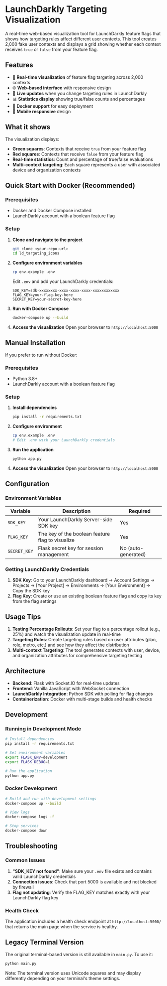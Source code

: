 # LaunchDarkly Targeting Visualization

A real-time web-based visualization tool for LaunchDarkly feature flags that shows how targeting rules affect different user contexts. This tool creates 2,000 fake user contexts and displays a grid showing whether each context receives `true` or `false` from your feature flag.

## Features

- 🎯 **Real-time visualization** of feature flag targeting across 2,000 contexts
- 🌐 **Web-based interface** with responsive design
- 🔄 **Live updates** when you change targeting rules in LaunchDarkly
- 📊 **Statistics display** showing true/false counts and percentages
- 🐳 **Docker support** for easy deployment
- 📱 **Mobile responsive** design

## What it shows

The visualization displays:
- **Green squares**: Contexts that receive `true` from your feature flag
- **Red squares**: Contexts that receive `false` from your feature flag
- **Real-time statistics**: Count and percentage of true/false evaluations
- **Multi-context targeting**: Each square represents a user with associated device and organization contexts

## Quick Start with Docker (Recommended)

### Prerequisites
- Docker and Docker Compose installed
- LaunchDarkly account with a boolean feature flag

### Setup
1. **Clone and navigate to the project**
   ```bash
   git clone <your-repo-url>
   cd ld_targeting_icons
   ```

2. **Configure environment variables**
   ```bash
   cp env.example .env
   ```
   
   Edit `.env` and add your LaunchDarkly credentials:
   ```
   SDK_KEY=sdk-xxxxxxxx-xxxx-xxxx-xxxx-xxxxxxxxxxxx
   FLAG_KEY=your-flag-key-here
   SECRET_KEY=your-secret-key-here
   ```

3. **Run with Docker Compose**
   ```bash
   docker-compose up --build
   ```

4. **Access the visualization**
   Open your browser to `http://localhost:5000`

## Manual Installation

If you prefer to run without Docker:

### Prerequisites
- Python 3.8+
- LaunchDarkly account with a boolean feature flag

### Setup
1. **Install dependencies**
   ```bash
   pip install -r requirements.txt
   ```

2. **Configure environment**
   ```bash
   cp env.example .env
   # Edit .env with your LaunchDarkly credentials
   ```

3. **Run the application**
   ```bash
   python app.py
   ```

4. **Access the visualization**
   Open your browser to `http://localhost:5000`

## Configuration

### Environment Variables

| Variable | Description | Required |
|----------|-------------|----------|
| `SDK_KEY` | Your LaunchDarkly Server-side SDK key | Yes |
| `FLAG_KEY` | The key of the boolean feature flag to visualize | Yes |
| `SECRET_KEY` | Flask secret key for session management | No (auto-generated) |

### Getting LaunchDarkly Credentials

1. **SDK Key**: Go to your LaunchDarkly dashboard → Account Settings → Projects → [Your Project] → Environments → [Your Environment] → Copy the SDK key
2. **Flag Key**: Create or use an existing boolean feature flag and copy its key from the flag settings

## Usage Tips

1. **Testing Percentage Rollouts**: Set your flag to a percentage rollout (e.g., 25%) and watch the visualization update in real-time
2. **Targeting Rules**: Create targeting rules based on user attributes (plan, role, metro, etc.) and see how they affect the distribution
3. **Multi-context Targeting**: The tool generates contexts with user, device, and organization attributes for comprehensive targeting testing

## Architecture

- **Backend**: Flask with Socket.IO for real-time updates
- **Frontend**: Vanilla JavaScript with WebSocket connection
- **LaunchDarkly Integration**: Python SDK with polling for flag changes
- **Containerization**: Docker with multi-stage builds and health checks

## Development

### Running in Development Mode

```bash
# Install dependencies
pip install -r requirements.txt

# Set environment variables
export FLASK_ENV=development
export FLASK_DEBUG=1

# Run the application
python app.py
```

### Docker Development

```bash
# Build and run with development settings
docker-compose up --build

# View logs
docker-compose logs -f

# Stop services
docker-compose down
```

## Troubleshooting

### Common Issues

1. **"SDK_KEY not found"**: Make sure your `.env` file exists and contains valid LaunchDarkly credentials
2. **Connection issues**: Check that port 5000 is available and not blocked by firewall
3. **Flag not updating**: Verify the FLAG_KEY matches exactly with your LaunchDarkly flag key

### Health Check

The application includes a health check endpoint at `http://localhost:5000/` that returns the main page when the service is healthy.

## Legacy Terminal Version

The original terminal-based version is still available in `main.py`. To use it:

```bash
python main.py
```

Note: The terminal version uses Unicode squares and may display differently depending on your terminal's theme settings.